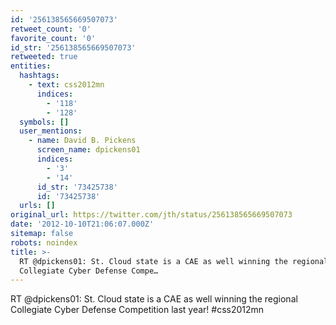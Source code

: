 ```yaml
---
id: '256138565669507073'
retweet_count: '0'
favorite_count: '0'
id_str: '256138565669507073'
retweeted: true
entities:
  hashtags:
    - text: css2012mn
      indices:
        - '118'
        - '128'
  symbols: []
  user_mentions:
    - name: David B. Pickens
      screen_name: dpickens01
      indices:
        - '3'
        - '14'
      id_str: '73425738'
      id: '73425738'
  urls: []
original_url: https://twitter.com/jth/status/256138565669507073
date: '2012-10-10T21:06:07.000Z'
sitemap: false
robots: noindex
title: >-
  RT @dpickens01: St. Cloud state is a CAE as well winning the regional
  Collegiate Cyber Defense Compe…
---
```


RT @dpickens01: St. Cloud state is a CAE as well winning the regional Collegiate Cyber Defense Competition last year! #css2012mn